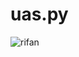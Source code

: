 # uas.py
![rifan](https://user-images.githubusercontent.com/72736888/104216347-846eff00-546c-11eb-8123-ad6a9038efeb.png)
